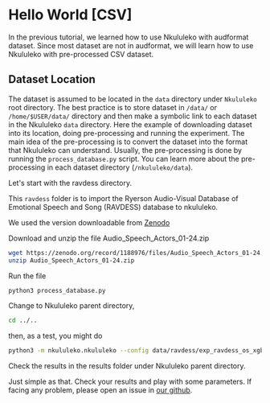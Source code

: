 # Hello World [CSV]

In the previous tutorial, we learned how to use Nkululeko with audformat dataset.
Since most dataset are not in audformat, we will learn how to use Nkululeko with pre-processed CSV dataset.

## Dataset Location

The dataset is assumed to be located in the `data` directory under `Nkululeko` root directory. The best practice is to store dataset in `/data/` or `/home/$USER/data/` directory and then make a symbolic link to each dataset in the Nkululeko `data` directory.
Here the example of downloading dataset into its location, doing pre-processing and running the experiment. The main idea of the pre-processing is to convert the dataset into the format that Nkululeko can understand. Usually, the pre-processing is done by running the `process_database.py` script. You can learn more about the pre-processing in each dataset directory (`/nkululeko/data`).

Let's start with the ravdess directory.

This `ravdess` folder is to import the Ryerson Audio-Visual Database of Emotional Speech and Song (RAVDESS)
database to nkululeko.

We used the version downloadable from [Zenodo](https://zenodo.org/record/1188976)

Download and unzip the file Audio_Speech_Actors_01-24.zip

```bash
wget https://zenodo.org/record/1188976/files/Audio_Speech_Actors_01-24.zip
unzip Audio_Speech_Actors_01-24.zip
```

Run the file

```bash
python3 process_database.py
```

Change to Nkululeko parent directory,

```bash
cd ../..
```

then, as a test, you might do

```bash
python3 -m nkululeko.nkululeko --config data/ravdess/exp_ravdess_os_xgb.ini 
```

Check the results in the results folder under Nkululeko parent directory.

Just simple as that. Check your results and play with some parameters. If facing any problem, please open an issue in [our github](https://github.com/felixbur/nkululeko/).

